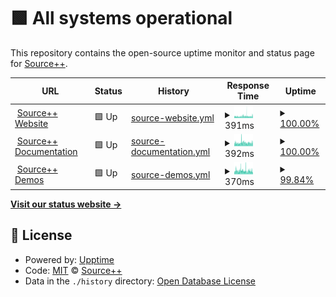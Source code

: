 # <!--live status--> **🟩 All systems operational**

This repository contains the open-source uptime monitor and status page for [Source++](https://sourceplus.plus).

<!--start: status pages-->
<!-- This summary is generated by Upptime (https://github.com/upptime/upptime) -->
<!-- Do not edit this manually, your changes will be overwritten -->
<!-- prettier-ignore -->
| URL | Status | History | Response Time | Uptime |
| --- | ------ | ------- | ------------- | ------ |
| <img alt="" src="https://icons.duckduckgo.com/ip3/sourceplus.plus.ico" height="13"> [Source++ Website](https://sourceplus.plus) | 🟩 Up | [source-website.yml](https://github.com/sourceplusplus/status/commits/HEAD/history/source-website.yml) | <details><summary><img alt="Response time graph" src="./graphs/source-website/response-time-week.png" height="20"> 391ms</summary><br><a href="https://status.sourceplus.plus/history/source-website"><img alt="Response time 401" src="https://img.shields.io/endpoint?url=https%3A%2F%2Fraw.githubusercontent.com%2Fsourceplusplus%2Fstatus%2FHEAD%2Fapi%2Fsource-website%2Fresponse-time.json"></a><br><a href="https://status.sourceplus.plus/history/source-website"><img alt="24-hour response time 377" src="https://img.shields.io/endpoint?url=https%3A%2F%2Fraw.githubusercontent.com%2Fsourceplusplus%2Fstatus%2FHEAD%2Fapi%2Fsource-website%2Fresponse-time-day.json"></a><br><a href="https://status.sourceplus.plus/history/source-website"><img alt="7-day response time 391" src="https://img.shields.io/endpoint?url=https%3A%2F%2Fraw.githubusercontent.com%2Fsourceplusplus%2Fstatus%2FHEAD%2Fapi%2Fsource-website%2Fresponse-time-week.json"></a><br><a href="https://status.sourceplus.plus/history/source-website"><img alt="30-day response time 395" src="https://img.shields.io/endpoint?url=https%3A%2F%2Fraw.githubusercontent.com%2Fsourceplusplus%2Fstatus%2FHEAD%2Fapi%2Fsource-website%2Fresponse-time-month.json"></a><br><a href="https://status.sourceplus.plus/history/source-website"><img alt="1-year response time 401" src="https://img.shields.io/endpoint?url=https%3A%2F%2Fraw.githubusercontent.com%2Fsourceplusplus%2Fstatus%2FHEAD%2Fapi%2Fsource-website%2Fresponse-time-year.json"></a></details> | <details><summary><a href="https://status.sourceplus.plus/history/source-website">100.00%</a></summary><a href="https://status.sourceplus.plus/history/source-website"><img alt="All-time uptime 100.00%" src="https://img.shields.io/endpoint?url=https%3A%2F%2Fraw.githubusercontent.com%2Fsourceplusplus%2Fstatus%2FHEAD%2Fapi%2Fsource-website%2Fuptime.json"></a><br><a href="https://status.sourceplus.plus/history/source-website"><img alt="24-hour uptime 100.00%" src="https://img.shields.io/endpoint?url=https%3A%2F%2Fraw.githubusercontent.com%2Fsourceplusplus%2Fstatus%2FHEAD%2Fapi%2Fsource-website%2Fuptime-day.json"></a><br><a href="https://status.sourceplus.plus/history/source-website"><img alt="7-day uptime 100.00%" src="https://img.shields.io/endpoint?url=https%3A%2F%2Fraw.githubusercontent.com%2Fsourceplusplus%2Fstatus%2FHEAD%2Fapi%2Fsource-website%2Fuptime-week.json"></a><br><a href="https://status.sourceplus.plus/history/source-website"><img alt="30-day uptime 100.00%" src="https://img.shields.io/endpoint?url=https%3A%2F%2Fraw.githubusercontent.com%2Fsourceplusplus%2Fstatus%2FHEAD%2Fapi%2Fsource-website%2Fuptime-month.json"></a><br><a href="https://status.sourceplus.plus/history/source-website"><img alt="1-year uptime 100.00%" src="https://img.shields.io/endpoint?url=https%3A%2F%2Fraw.githubusercontent.com%2Fsourceplusplus%2Fstatus%2FHEAD%2Fapi%2Fsource-website%2Fuptime-year.json"></a></details>
| <img alt="" src="https://icons.duckduckgo.com/ip3/docs.sourceplus.plus.ico" height="13"> [Source++ Documentation](https://docs.sourceplus.plus) | 🟩 Up | [source-documentation.yml](https://github.com/sourceplusplus/status/commits/HEAD/history/source-documentation.yml) | <details><summary><img alt="Response time graph" src="./graphs/source-documentation/response-time-week.png" height="20"> 392ms</summary><br><a href="https://status.sourceplus.plus/history/source-documentation"><img alt="Response time 395" src="https://img.shields.io/endpoint?url=https%3A%2F%2Fraw.githubusercontent.com%2Fsourceplusplus%2Fstatus%2FHEAD%2Fapi%2Fsource-documentation%2Fresponse-time.json"></a><br><a href="https://status.sourceplus.plus/history/source-documentation"><img alt="24-hour response time 388" src="https://img.shields.io/endpoint?url=https%3A%2F%2Fraw.githubusercontent.com%2Fsourceplusplus%2Fstatus%2FHEAD%2Fapi%2Fsource-documentation%2Fresponse-time-day.json"></a><br><a href="https://status.sourceplus.plus/history/source-documentation"><img alt="7-day response time 392" src="https://img.shields.io/endpoint?url=https%3A%2F%2Fraw.githubusercontent.com%2Fsourceplusplus%2Fstatus%2FHEAD%2Fapi%2Fsource-documentation%2Fresponse-time-week.json"></a><br><a href="https://status.sourceplus.plus/history/source-documentation"><img alt="30-day response time 396" src="https://img.shields.io/endpoint?url=https%3A%2F%2Fraw.githubusercontent.com%2Fsourceplusplus%2Fstatus%2FHEAD%2Fapi%2Fsource-documentation%2Fresponse-time-month.json"></a><br><a href="https://status.sourceplus.plus/history/source-documentation"><img alt="1-year response time 395" src="https://img.shields.io/endpoint?url=https%3A%2F%2Fraw.githubusercontent.com%2Fsourceplusplus%2Fstatus%2FHEAD%2Fapi%2Fsource-documentation%2Fresponse-time-year.json"></a></details> | <details><summary><a href="https://status.sourceplus.plus/history/source-documentation">100.00%</a></summary><a href="https://status.sourceplus.plus/history/source-documentation"><img alt="All-time uptime 100.00%" src="https://img.shields.io/endpoint?url=https%3A%2F%2Fraw.githubusercontent.com%2Fsourceplusplus%2Fstatus%2FHEAD%2Fapi%2Fsource-documentation%2Fuptime.json"></a><br><a href="https://status.sourceplus.plus/history/source-documentation"><img alt="24-hour uptime 100.00%" src="https://img.shields.io/endpoint?url=https%3A%2F%2Fraw.githubusercontent.com%2Fsourceplusplus%2Fstatus%2FHEAD%2Fapi%2Fsource-documentation%2Fuptime-day.json"></a><br><a href="https://status.sourceplus.plus/history/source-documentation"><img alt="7-day uptime 100.00%" src="https://img.shields.io/endpoint?url=https%3A%2F%2Fraw.githubusercontent.com%2Fsourceplusplus%2Fstatus%2FHEAD%2Fapi%2Fsource-documentation%2Fuptime-week.json"></a><br><a href="https://status.sourceplus.plus/history/source-documentation"><img alt="30-day uptime 100.00%" src="https://img.shields.io/endpoint?url=https%3A%2F%2Fraw.githubusercontent.com%2Fsourceplusplus%2Fstatus%2FHEAD%2Fapi%2Fsource-documentation%2Fuptime-month.json"></a><br><a href="https://status.sourceplus.plus/history/source-documentation"><img alt="1-year uptime 100.00%" src="https://img.shields.io/endpoint?url=https%3A%2F%2Fraw.githubusercontent.com%2Fsourceplusplus%2Fstatus%2FHEAD%2Fapi%2Fsource-documentation%2Fuptime-year.json"></a></details>
| <img alt="" src="https://icons.duckduckgo.com/ip3/demo.sourceplus.plus.ico" height="13"> [Source++ Demos](https://demo.sourceplus.plus) | 🟩 Up | [source-demos.yml](https://github.com/sourceplusplus/status/commits/HEAD/history/source-demos.yml) | <details><summary><img alt="Response time graph" src="./graphs/source-demos/response-time-week.png" height="20"> 370ms</summary><br><a href="https://status.sourceplus.plus/history/source-demos"><img alt="Response time 368" src="https://img.shields.io/endpoint?url=https%3A%2F%2Fraw.githubusercontent.com%2Fsourceplusplus%2Fstatus%2FHEAD%2Fapi%2Fsource-demos%2Fresponse-time.json"></a><br><a href="https://status.sourceplus.plus/history/source-demos"><img alt="24-hour response time 357" src="https://img.shields.io/endpoint?url=https%3A%2F%2Fraw.githubusercontent.com%2Fsourceplusplus%2Fstatus%2FHEAD%2Fapi%2Fsource-demos%2Fresponse-time-day.json"></a><br><a href="https://status.sourceplus.plus/history/source-demos"><img alt="7-day response time 370" src="https://img.shields.io/endpoint?url=https%3A%2F%2Fraw.githubusercontent.com%2Fsourceplusplus%2Fstatus%2FHEAD%2Fapi%2Fsource-demos%2Fresponse-time-week.json"></a><br><a href="https://status.sourceplus.plus/history/source-demos"><img alt="30-day response time 365" src="https://img.shields.io/endpoint?url=https%3A%2F%2Fraw.githubusercontent.com%2Fsourceplusplus%2Fstatus%2FHEAD%2Fapi%2Fsource-demos%2Fresponse-time-month.json"></a><br><a href="https://status.sourceplus.plus/history/source-demos"><img alt="1-year response time 368" src="https://img.shields.io/endpoint?url=https%3A%2F%2Fraw.githubusercontent.com%2Fsourceplusplus%2Fstatus%2FHEAD%2Fapi%2Fsource-demos%2Fresponse-time-year.json"></a></details> | <details><summary><a href="https://status.sourceplus.plus/history/source-demos">99.84%</a></summary><a href="https://status.sourceplus.plus/history/source-demos"><img alt="All-time uptime 97.19%" src="https://img.shields.io/endpoint?url=https%3A%2F%2Fraw.githubusercontent.com%2Fsourceplusplus%2Fstatus%2FHEAD%2Fapi%2Fsource-demos%2Fuptime.json"></a><br><a href="https://status.sourceplus.plus/history/source-demos"><img alt="24-hour uptime 100.00%" src="https://img.shields.io/endpoint?url=https%3A%2F%2Fraw.githubusercontent.com%2Fsourceplusplus%2Fstatus%2FHEAD%2Fapi%2Fsource-demos%2Fuptime-day.json"></a><br><a href="https://status.sourceplus.plus/history/source-demos"><img alt="7-day uptime 99.84%" src="https://img.shields.io/endpoint?url=https%3A%2F%2Fraw.githubusercontent.com%2Fsourceplusplus%2Fstatus%2FHEAD%2Fapi%2Fsource-demos%2Fuptime-week.json"></a><br><a href="https://status.sourceplus.plus/history/source-demos"><img alt="30-day uptime 96.47%" src="https://img.shields.io/endpoint?url=https%3A%2F%2Fraw.githubusercontent.com%2Fsourceplusplus%2Fstatus%2FHEAD%2Fapi%2Fsource-demos%2Fuptime-month.json"></a><br><a href="https://status.sourceplus.plus/history/source-demos"><img alt="1-year uptime 97.19%" src="https://img.shields.io/endpoint?url=https%3A%2F%2Fraw.githubusercontent.com%2Fsourceplusplus%2Fstatus%2FHEAD%2Fapi%2Fsource-demos%2Fuptime-year.json"></a></details>

<!--end: status pages-->

[**Visit our status website →**](https://status.sourceplus.plus)

## 📄 License

- Powered by: [Upptime](https://github.com/upptime/upptime)
- Code: [MIT](./LICENSE) © [Source++](https://sourceplus.plus)
- Data in the `./history` directory: [Open Database License](https://opendatacommons.org/licenses/odbl/1-0/)
